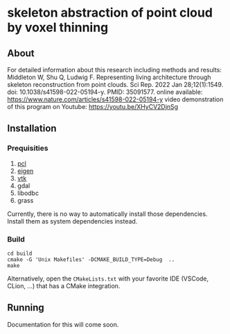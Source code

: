 # skeleton abstraction of point cloud by voxel thinning

## About
For detailed information about this research including methods and results: 
Middleton W, Shu Q, Ludwig F. Representing living architecture through skeleton reconstruction from point clouds. Sci Rep. 2022 Jan 28;12(1):1549. doi: 10.1038/s41598-022-05194-y. PMID: 35091577.
online available: https://www.nature.com/articles/s41598-022-05194-y
video demonstration of this program on Youtube: https://youtu.be/XHyCV2DjnSg

## Installation

### Prequisities

1. [pcl](https://pointclouds.org/downloads/)
2. [eigen](https://eigen.tuxfamily.org/dox/GettingStarted.html)
3. [vtk](https://vtk.org/download/)
4. gdal
5. libodbc
6. grass

Currently, there is no way to automatically install those dependencies.
Install them as system dependencies instead. 

### Build

```shell
cd build
cmake -G 'Unix Makefiles' -DCMAKE_BUILD_TYPE=Debug  ..
make
```

Alternatively, open the `CMakeLists.txt` with your favorite IDE (VSCode, CLion, ...)
that has a CMake integration.

## Running

Documentation for this will come soon.
